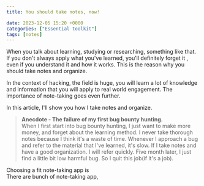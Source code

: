 ```yaml
---
title: You should take notes, now!

date: 2023-12-05 15:20 +0000
categories: ["Essential toolkit"]
tags: [notes]
---
```


When you talk about learning, studying or researching, something like that. If you don't always apply what you've learned, you'll definitely forget it , even if you understand it and how it works. This is the reason why you should take notes and organize.


In the context of hacking, the field is huge, you will learn a lot of knowledge and information that you will apply to real world engagement. The importance of note-taking goes even further.

In this article, I'll show you how I take notes and organize.

> **Anecdote - The failure of my first bug bounty hunting.**   
When I first start into bug bounty hunting, I just want to make more money, and forget about the learning method. I never take thorough notes because I think it's a waste of time. Whenever I approach a bug and refer to the material that I've learned, it's slow. If I take notes and have a good organization. I will refer quickly. Five month later, I just find a little bit low harmful bug. So I quit this job(if it's a job).

Choosing a fit note-taking app is  
There are bunch of note-taking app, 